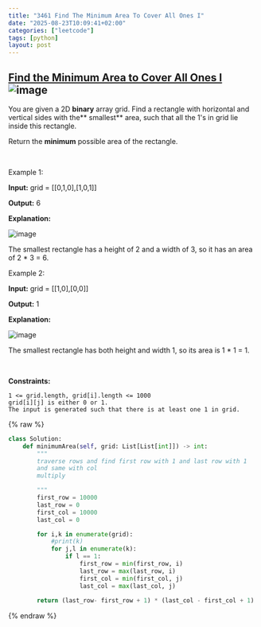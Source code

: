 ```yaml
---
title: "3461 Find The Minimum Area To Cover All Ones I"
date: "2025-08-23T10:09:41+02:00"
categories: ["leetcode"]
tags: [python]
layout: post
---
```


## [Find the Minimum Area to Cover All Ones I](https://leetcode.com/problems/find-the-minimum-area-to-cover-all-ones-i) ![image](https://img.shields.io/badge/Difficulty-Medium-orange)

You are given a 2D **binary** array grid. Find a rectangle with horizontal and vertical sides with the** smallest** area, such that all the 1's in grid lie inside this rectangle.

Return the **minimum** possible area of the rectangle.

 

Example 1:

**Input:** grid = [[0,1,0],[1,0,1]]

**Output:** 6

**Explanation:**

![image](https://assets.leetcode.com/uploads/2024/05/08/examplerect0.png)

The smallest rectangle has a height of 2 and a width of 3, so it has an area of 2 * 3 = 6.

Example 2:

**Input:** grid = [[1,0],[0,0]]

**Output:** 1

**Explanation:**

![image](https://assets.leetcode.com/uploads/2024/05/08/examplerect1.png)

The smallest rectangle has both height and width 1, so its area is 1 * 1 = 1.

 

**Constraints:**

	1 <= grid.length, grid[i].length <= 1000
	grid[i][j] is either 0 or 1.
	The input is generated such that there is at least one 1 in grid.

{% raw %}
```python
class Solution:
    def minimumArea(self, grid: List[List[int]]) -> int:
        """
        traverse rows and find first row with 1 and last row with 1
        and same with col
        multiply

        """
        first_row = 10000
        last_row = 0
        first_col = 10000
        last_col = 0

        for i,k in enumerate(grid):
            #print(k)
            for j,l in enumerate(k):
                if l == 1:
                    first_row = min(first_row, i)
                    last_row = max(last_row, i)
                    first_col = min(first_col, j)
                    last_col = max(last_col, j)
        
        return (last_row- first_row + 1) * (last_col - first_col + 1)
```
{% endraw %}
